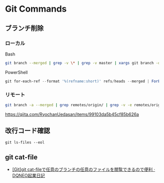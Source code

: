 # Git Commands

## ブランチ削除

### ローカル
Bash
```bash
git branch --merged | grep -v \* | grep -v master | xargs git branch -d
```

PowerShell
```powershell
git for-each-ref --format '%(refname:short)' refs/heads --merged | ForEach-Object { If("develop","master" -notcontains $_) { git branch $_ -d } }
```

### リモート
```bash
git branch -a --merged | grep remotes/origin/ | grep -v -e remotes/origin/master -e remotes/origin/HEAD | sed -e 's%remotes/origin/\(.\)%\1%g' | tr "\n" " " | xargs git push --delete origin
```
https://qiita.com/RyochanUedasan/items/99103da5b45cf85b626a

## 改行コード確認
```
git ls-files --eol
```

## git cat-file
- [[Git]git cat-fileで任意のブランチの任意のファイルを閲覧できるので便利 · DQNEO起業日記](http://dqn.sakusakutto.jp/2013/06/git_cat-file.html)
